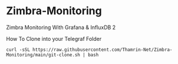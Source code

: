 # Zimbra-Monitoring
Zimbra Monitoring With Grafana &amp; InfluxDB 2

How To Clone into your Telegraf Folder
```
curl -sSL https://raw.githubusercontent.com/Thamrin-Net/Zimbra-Monitoring/main/git-clone.sh | bash
```
